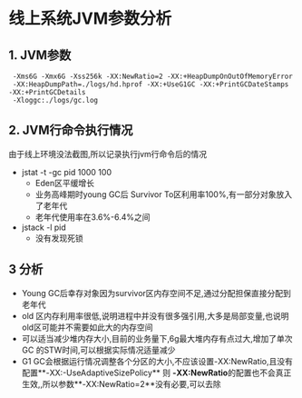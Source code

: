# 线上系统JVM参数分析

## 1. JVM参数

```
 -Xms6G -Xmx6G -Xss256k -XX:NewRatio=2 -XX:+HeapDumpOnOutOfMemoryError
 -XX:HeapDumpPath=./logs/hd.hprof -XX:+UseG1GC -XX:+PrintGCDateStamps -XX:+PrintGCDetails
 -Xloggc:./logs/gc.log
```



## 2. JVM行命令执行情况

由于线上环境没法截图,所以记录执行jvm行命令后的情况

- jstat -t -gc pid 1000 100
  - Eden区平缓增长
  - 业务高峰期时young GC后 Survivor To区利用率100%,有一部分对象放入了老年代
  - 老年代使用率在3.6%-6.4%之间
- jstack -l pid
  - 没有发现死锁



## 3 分析

- Young GC后幸存对象因为survivor区内存空间不足,通过分配担保直接分配到老年代
- old 区内存利用率很低,说明进程中并没有很多强引用,大多是局部变量,也说明old区可能并不需要如此大的内存空间
- 可以适当减少堆内存大小,目前的业务量下,6g最大堆内存有点过大,增加了单次GC 的STW时间,可以根据实际情况适量减少
- G1 GC会根据运行情况调整各个分区的大小,不应该设置-XX:NewRatio,且没有配置**-XX:-UseAdaptiveSizePolicy** 则 **-XX:NewRatio**的配置也不会真正生效,,所以参数**-XX:NewRatio=2**没有必要,可以去除







